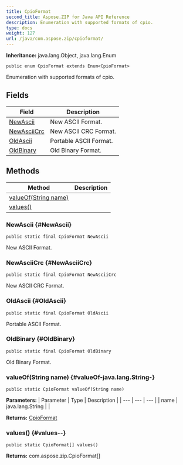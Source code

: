 ```yaml
---
title: CpioFormat
second_title: Aspose.ZIP for Java API Reference
description: Enumeration with supported formats of cpio.
type: docs
weight: 127
url: /java/com.aspose.zip/cpioformat/
---
```


**Inheritance:**
java.lang.Object, java.lang.Enum
```
public enum CpioFormat extends Enum<CpioFormat>
```

Enumeration with supported formats of cpio.
## Fields

| Field | Description |
| --- | --- |
| [NewAscii](#NewAscii) | New ASCII Format. |
| [NewAsciiCrc](#NewAsciiCrc) | New ASCII CRC Format. |
| [OldAscii](#OldAscii) | Portable ASCII Format. |
| [OldBinary](#OldBinary) | Old Binary Format. |
## Methods

| Method | Description |
| --- | --- |
| [valueOf(String name)](#valueOf-java.lang.String-) |  |
| [values()](#values--) |  |
### NewAscii {#NewAscii}
```
public static final CpioFormat NewAscii
```


New ASCII Format.

### NewAsciiCrc {#NewAsciiCrc}
```
public static final CpioFormat NewAsciiCrc
```


New ASCII CRC Format.

### OldAscii {#OldAscii}
```
public static final CpioFormat OldAscii
```


Portable ASCII Format.

### OldBinary {#OldBinary}
```
public static final CpioFormat OldBinary
```


Old Binary Format.

### valueOf(String name) {#valueOf-java.lang.String-}
```
public static CpioFormat valueOf(String name)
```




**Parameters:**
| Parameter | Type | Description |
| --- | --- | --- |
| name | java.lang.String |  |

**Returns:**
[CpioFormat](../../com.aspose.zip/cpioformat)
### values() {#values--}
```
public static CpioFormat[] values()
```




**Returns:**
com.aspose.zip.CpioFormat[]
